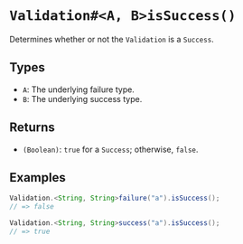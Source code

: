 # `Validation#<A, B>isSuccess()`

Determines whether or not the `Validation` is a `Success`.

## Types

* `A`: The underlying failure type.
* `B`: The underlying success type.

## Returns

* `(Boolean)`: `true` for a `Success`; otherwise, `false`.

## Examples

```java
Validation.<String, String>failure("a").isSuccess();
// => false

Validation.<String, String>success("a").isSuccess();
// => true
```
